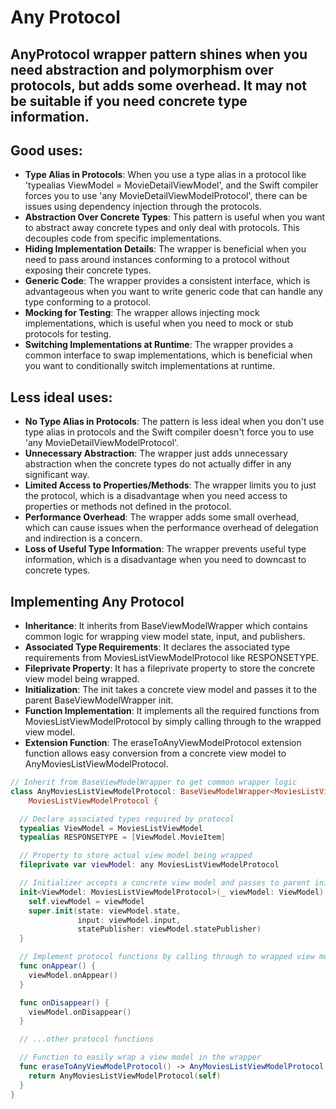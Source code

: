 # Any Protocol

## AnyProtocol wrapper pattern shines when you need abstraction and polymorphism over protocols, but adds some overhead. It may not be suitable if you need concrete type information. 

## Good uses:

- **Type Alias in Protocols**: When you use a type alias in a protocol like 'typealias ViewModel = MovieDetailViewModel', and the Swift compiler forces you to use 'any MovieDetailViewModelProtocol', there can be issues using dependency injection through the protocols.
- **Abstraction Over Concrete Types**: This pattern is useful when you want to abstract away concrete types and only deal with protocols. This decouples code from specific implementations.
- **Hiding Implementation Details**: The wrapper is beneficial when you need to pass around instances conforming to a protocol without exposing their concrete types.
- **Generic Code**: The wrapper provides a consistent interface, which is advantageous when you want to write generic code that can handle any type conforming to a protocol.
- **Mocking for Testing**: The wrapper allows injecting mock implementations, which is useful when you need to mock or stub protocols for testing.
- **Switching Implementations at Runtime**: The wrapper provides a common interface to swap implementations, which is beneficial when you want to conditionally switch implementations at runtime.

## Less ideal uses:

- **No Type Alias in Protocols**: The pattern is less ideal when you don't use type alias in protocols and the Swift compiler doesn't force you to use 'any MovieDetailViewModelProtocol'.
- **Unnecessary Abstraction**: The wrapper just adds unnecessary abstraction when the concrete types do not actually differ in any significant way.
- **Limited Access to Properties/Methods**: The wrapper limits you to just the protocol, which is a disadvantage when you need access to properties or methods not defined in the protocol.
- **Performance Overhead**: The wrapper adds some small overhead, which can cause issues when the performance overhead of delegation and indirection is a concern.
- **Loss of Useful Type Information**: The wrapper prevents useful type information, which is a disadvantage when you need to downcast to concrete types.

## Implementing Any Protocol

- **Inheritance**: It inherits from BaseViewModelWrapper which contains common logic for wrapping view model state, input, and publishers.
- **Associated Type Requirements**: It declares the associated type requirements from MoviesListViewModelProtocol like RESPONSETYPE.
- **Fileprivate Property**: It has a fileprivate property to store the concrete view model being wrapped.
- **Initialization**: The init takes a concrete view model and passes it to the parent BaseViewModelWrapper init.
- **Function Implementation**: It implements all the required functions from MoviesListViewModelProtocol by simply calling through to the wrapped view model.
- **Extension Function**: The eraseToAnyViewModelProtocol extension function allows easy conversion from a concrete view model to AnyMoviesListViewModelProtocol.

```swift
// Inherit from BaseViewModelWrapper to get common wrapper logic
class AnyMoviesListViewModelProtocol: BaseViewModelWrapper<MoviesListViewModel.State, MoviesListViewModel.Action>,  
    MoviesListViewModelProtocol {

  // Declare associated types required by protocol
  typealias ViewModel = MoviesListViewModel
  typealias RESPONSETYPE = [ViewModel.MovieItem]

  // Property to store actual view model being wrapped
  fileprivate var viewModel: any MoviesListViewModelProtocol

  // Initializer accepts a concrete view model and passes to parent init
  init<ViewModel: MoviesListViewModelProtocol>(_ viewModel: ViewModel) {
    self.viewModel = viewModel
    super.init(state: viewModel.state,
               input: viewModel.input,
               statePublisher: viewModel.statePublisher)
  }

  // Implement protocol functions by calling through to wrapped view model
  func onAppear() {
    viewModel.onAppear() 
  }

  func onDisappear() {
    viewModel.onDisappear()
  }

  // ...other protocol functions  

  // Function to easily wrap a view model in the wrapper 
  func eraseToAnyViewModelProtocol() -> AnyMoviesListViewModelProtocol {
    return AnyMoviesListViewModelProtocol(self)
  }
}
```




